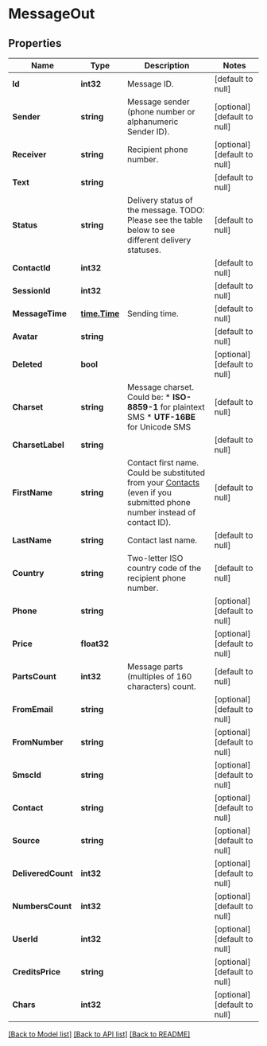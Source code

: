 # MessageOut

## Properties
Name | Type | Description | Notes
------------ | ------------- | ------------- | -------------
**Id** | **int32** | Message ID. | [default to null]
**Sender** | **string** | Message sender (phone number or alphanumeric Sender ID). | [optional] [default to null]
**Receiver** | **string** | Recipient phone number. | [optional] [default to null]
**Text** | **string** |  | [default to null]
**Status** | **string** | Delivery status of the message. TODO: Please see the table below to see different delivery statuses.  | [default to null]
**ContactId** | **int32** |  | [default to null]
**SessionId** | **int32** |  | [default to null]
**MessageTime** | [**time.Time**](time.Time.md) | Sending time. | [default to null]
**Avatar** | **string** |  | [default to null]
**Deleted** | **bool** |  | [optional] [default to null]
**Charset** | **string** | Message charset. Could be: *   **ISO-8859-1** for plaintext SMS *   **UTF-16BE** for Unicode SMS  | [default to null]
**CharsetLabel** | **string** |  | [default to null]
**FirstName** | **string** | Contact first name. Could be substituted from your [Contacts](http://docs.textmagictesting.com/tag#Contacts) (even if you submitted phone number instead of contact ID).  | [default to null]
**LastName** | **string** | Contact last name. | [default to null]
**Country** | **string** | Two-letter ISO country code of the recipient phone number.  | [default to null]
**Phone** | **string** |  | [optional] [default to null]
**Price** | **float32** |  | [optional] [default to null]
**PartsCount** | **int32** | Message parts (multiples of 160 characters) count. | [default to null]
**FromEmail** | **string** |  | [optional] [default to null]
**FromNumber** | **string** |  | [optional] [default to null]
**SmscId** | **string** |  | [optional] [default to null]
**Contact** | **string** |  | [optional] [default to null]
**Source** | **string** |  | [optional] [default to null]
**DeliveredCount** | **int32** |  | [optional] [default to null]
**NumbersCount** | **int32** |  | [optional] [default to null]
**UserId** | **int32** |  | [optional] [default to null]
**CreditsPrice** | **string** |  | [optional] [default to null]
**Chars** | **int32** |  | [optional] [default to null]

[[Back to Model list]](../README.md#documentation-for-models) [[Back to API list]](../README.md#documentation-for-api-endpoints) [[Back to README]](../README.md)


